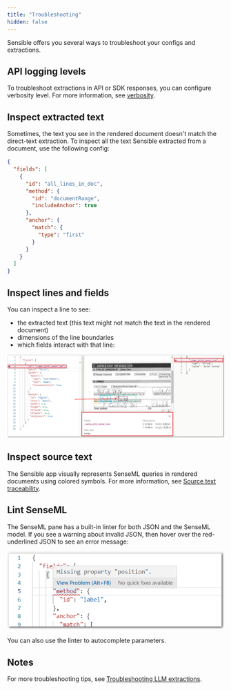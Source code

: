 ```yaml
---
title: "Troubleshooting"
hidden: false
---
```


Sensible offers you several ways to troubleshoot your configs and extractions.

API logging levels
----

To troubleshoot extractions in API or SDK responses, you can configure verbosity level. For more information, see [verbosity](doc:verbosity).


Inspect extracted text
-----

Sometimes, the text you see in the rendered document doesn't match the direct-text extraction. To inspect all the text Sensible extracted from a document, use the following config:

```json
{  
  "fields": [
    {
      "id": "all_lines_in_doc",
      "method": {
        "id": "documentRange",
        "includeAnchor": true
      },
      "anchor": {
        "match": {
          "type": "first"
        }
      }
    }
  ]
}
```

Inspect lines and fields
----

You can inspect a line to see:

- the extracted text (this text might not match the text in the rendered document)
- dimensions of the line boundaries
- which fields interact with that line:

![Click to enlarge](https://raw.githubusercontent.com/sensible-hq/sensible-docs/main/readme-sync/assets/v0/images/final/line_details.png)

Inspect source text
-----

The Sensible app visually represents SenseML queries in rendered documents using colored symbols. For more information, see [Source text traceability](doc:color).

Lint SenseML
----

The SenseML pane has a built-in linter for both JSON and the SenseML model. If you see a warning about  invalid JSON, then hover over the red-underlined JSON to see an error message:

![Click to enlarge](https://raw.githubusercontent.com/sensible-hq/sensible-docs/main/readme-sync/assets/v0/images/final/linter_SenseML.png)

You can also use the linter to autocomplete parameters.

## Notes

For more troubleshooting tips, see [Troubleshooting LLM extractions](doc:troubleshoot-llms).

